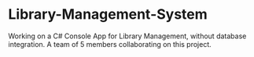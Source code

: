 # Library-Management-System
Working on a C# Console App for Library Management, without database integration. A team of 5 members collaborating on this project.

